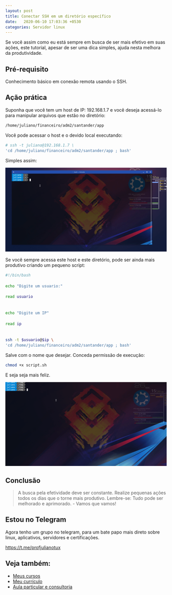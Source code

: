 ```yaml
---
layout: post
title: Conectar SSH em um diretório específico
date:   2020-06-10 17:03:36 +0530
categories: Servidor linux
---
```


Se você assim como eu está sempre em busca de ser mais efetivo em suas ações, este tutorial, apesar de ser uma dica simples, ajuda nesta melhora da produtividade.<!-- more -->

## Pré-requisito

Conhecimento básico em conexão remota usando o SSH.

## Ação prática

Suponha que você tem um host de IP: 192.168.1.7 e você deseja acessá-lo para manipular arquivos que estão no diretório:

```bash
/home/juliano/financeiro/adm2/santander/app
```

Você pode acessar o host e o devido local executando:

```bash
# ssh -t juliano@192.168.1.7 \
'cd /home/juliano/financeiro/adm2/santander/app ; bash'
```

Simples assim:

![gif animada](/images/ssh.gif)


Se você sempre acessa este host e este diretório, pode ser ainda mais produtivo criando um pequeno script:

```bash
#!/bin/bash

echo "Digite um usuario:"

read usuario


echo "Digite um IP"

read ip


ssh -t $usuario@$ip \ 
'cd /home/juliano/financeiro/adm2/santander/app ; bash'

```


Salve com o nome que desejar. Conceda permissão de execução:

~~~bash
chmod +x script.sh
~~~

E seja seja mais feliz.

![gif animada2](/images/ssh2.gif)


## Conclusão
>A busca pela efetividade deve ser constante. Realize pequenas ações todos os dias que o torne mais produtivo. Lembre-se: Tudo pode ser melhorado e aprimorado. - Vamos que vamos!

## Estou no Telegram
Agora tenho um grupo no telegram, para um bate papo mais direto sobre linux, aplicativos, servidores e certificações.

<https://t.me/profjulianotux>



## Veja também:
- [Meus cursos](https://profjulianoramos.github.io/cursos/)
- [Meu currículo](https://profjulianoramos.github.io/curriculo/)
- [Aula particular e consultoria](https://profjulianoramos.github.io/consultoria/)